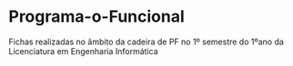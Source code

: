 # Programa-o-Funcional
Fichas realizadas no âmbito da cadeira de PF no 1º semestre do 1ºano da Licenciatura em Engenharia Informática
